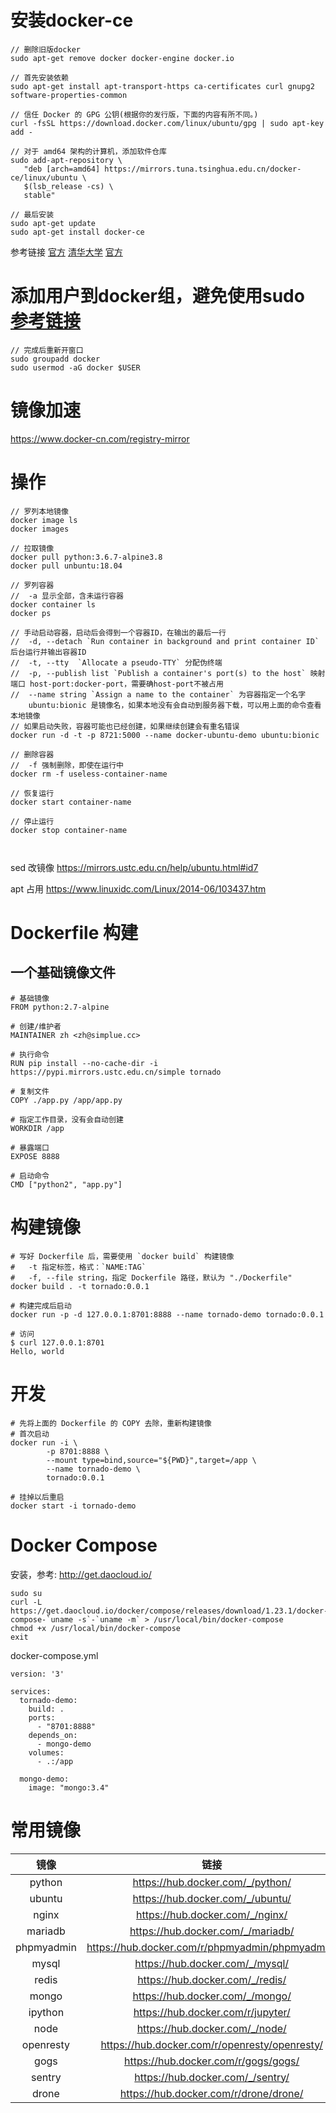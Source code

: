 # 安装docker-ce
```
// 删除旧版docker
sudo apt-get remove docker docker-engine docker.io

// 首先安装依赖
sudo apt-get install apt-transport-https ca-certificates curl gnupg2 software-properties-common

// 信任 Docker 的 GPG 公钥(根据你的发行版，下面的内容有所不同。)
curl -fsSL https://download.docker.com/linux/ubuntu/gpg | sudo apt-key add -

// 对于 amd64 架构的计算机，添加软件仓库
sudo add-apt-repository \
   "deb [arch=amd64] https://mirrors.tuna.tsinghua.edu.cn/docker-ce/linux/ubuntu \
   $(lsb_release -cs) \
   stable"

// 最后安装
sudo apt-get update
sudo apt-get install docker-ce
```

参考链接
[官方](https://docs.docker.com/install/linux/docker-ce/ubuntu/)
[清华大学](https://mirrors.tuna.tsinghua.edu.cn/help/docker-ce/)
[官方](https://docs.docker.com/install/linux/docker-ce/ubuntu/)

# 添加用户到docker组，避免使用sudo [参考链接](https://docs.docker.com/install/linux/linux-postinstall/#manage-docker-as-a-non-root-user)
```
// 完成后重新开窗口
sudo groupadd docker
sudo usermod -aG docker $USER
```

# 镜像加速
https://www.docker-cn.com/registry-mirror


# 操作

```
// 罗列本地镜像
docker image ls
docker images

// 拉取镜像
docker pull python:3.6.7-alpine3.8
docker pull unbuntu:18.04

// 罗列容器
//  -a 显示全部，含未运行容器
docker container ls
docker ps

// 手动启动容器，启动后会得到一个容器ID，在输出的最后一行
//  -d, --detach `Run container in background and print container ID` 后台运行并输出容器ID
//  -t, --tty  `Allocate a pseudo-TTY` 分配伪终端
//  -p, --publish list `Publish a container's port(s) to the host` 映射端口 host-port:docker-port，需要确host-port不被占用
//  --name string `Assign a name to the container` 为容器指定一个名字
    ubuntu:bionic 是镜像名，如果本地没有会自动到服务器下载，可以用上面的命令查看本地镜像
// 如果启动失败，容器可能也已经创建，如果继续创建会有重名错误
docker run -d -t -p 8721:5000 --name docker-ubuntu-demo ubuntu:bionic

// 删除容器
//  -f 强制删除，即使在运行中
docker rm -f useless-container-name

// 恢复运行
docker start container-name

// 停止运行
docker stop container-name



```
sed 改镜像 https://mirrors.ustc.edu.cn/help/ubuntu.html#id7

apt 占用 https://www.linuxidc.com/Linux/2014-06/103437.htm

# Dockerfile 构建

## 一个基础镜像文件
```
# 基础镜像
FROM python:2.7-alpine

# 创建/维护者
MAINTAINER zh <zh@simplue.cc>

# 执行命令
RUN pip install --no-cache-dir -i https://pypi.mirrors.ustc.edu.cn/simple tornado

# 复制文件
COPY ./app.py /app/app.py

# 指定工作目录，没有会自动创建
WORKDIR /app

# 暴露端口
EXPOSE 8888

# 启动命令
CMD ["python2", "app.py"]
```

# 构建镜像
```
# 写好 Dockerfile 后，需要使用 `docker build` 构建镜像
#   -t 指定标签，格式：`NAME:TAG`
#   -f, --file string，指定 Dockerfile 路径，默认为 "./Dockerfile"
docker build . -t tornado:0.0.1

# 构建完成后启动
docker run -p -d 127.0.0.1:8701:8888 --name tornado-demo tornado:0.0.1

# 访问
$ curl 127.0.0.1:8701
Hello, world
```

# 开发
```
# 先将上面的 Dockerfile 的 COPY 去除，重新构建镜像
# 首次启动
docker run -i \
        -p 8701:8888 \
        --mount type=bind,source="${PWD}",target=/app \
        --name tornado-demo \
        tornado:0.0.1

# 挂掉以后重启
docker start -i tornado-demo
```

# Docker Compose
安装，参考: http://get.daocloud.io/
```
sudo su
curl -L https://get.daocloud.io/docker/compose/releases/download/1.23.1/docker-compose-`uname -s`-`uname -m` > /usr/local/bin/docker-compose
chmod +x /usr/local/bin/docker-compose
exit
```

docker-compose.yml
```
version: '3'

services:
  tornado-demo:
    build: .
    ports:
      - "8701:8888"
    depends_on:
      - mongo-demo
    volumes:
      - .:/app

  mongo-demo:
    image: "mongo:3.4"
```

# 常用镜像
|镜像|链接|
|:--:|:--:|
|python|https://hub.docker.com/_/python/|
|ubuntu|https://hub.docker.com/_/ubuntu/|
|nginx|https://hub.docker.com/_/nginx/|
|mariadb|https://hub.docker.com/_/mariadb/|
|phpmyadmin|https://hub.docker.com/r/phpmyadmin/phpmyadmin/|
|mysql|https://hub.docker.com/_/mysql/|
|redis|https://hub.docker.com/_/redis/|
|mongo|https://hub.docker.com/_/mongo/|
|ipython|https://hub.docker.com/r/jupyter/|
|node|https://hub.docker.com/_/node/|
|openresty|https://hub.docker.com/r/openresty/openresty/|
|gogs|https://hub.docker.com/r/gogs/gogs/|
|sentry|https://hub.docker.com/_/sentry/|
|drone|https://hub.docker.com/r/drone/drone/|

